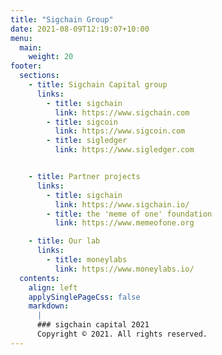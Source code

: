 ```yaml
---
title: "Sigchain Group"
date: 2021-08-09T12:19:07+10:00
menu: 
  main:
    weight: 20
footer:
  sections:
    - title: Sigchain Capital group
      links:
        - title: sigchain
          link: https://www.sigchain.com
        - title: sigcoin
          link: https://www.sigcoin.com
        - title: sigledger
          link: https://www.sigledger.com


    - title: Partner projects
      links:
        - title: sigchain
          link: https://www.sigchain.io/
        - title: the 'meme of one' foundation
          link: https://www.memeofone.org

    - title: Our lab
      links:
        - title: moneylabs
          link: https://www.moneylabs.io/
  contents:
    align: left
    applySinglePageCss: false
    markdown:
      |
      ### sigchain capital 2021
      Copyright © 2021. All rights reserved.
---
```


